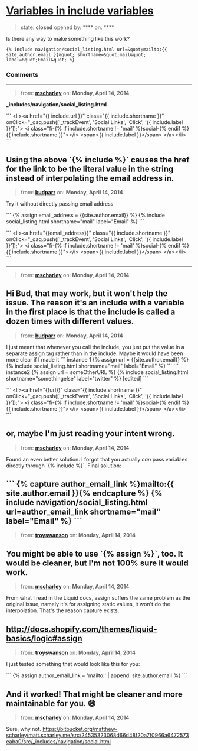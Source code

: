 # [Variables in include variables](https://github.com/jekyll/jekyll-help/issues/16)

> state: **closed** opened by: **** on: ****

Is there any way to make something like this work?

    {% include navigation/social_listing.html url=&quot;mailto:{{ site.author.email }}&quot; shortname=&quot;mail&quot; label=&quot;Email&quot; %}

### Comments

---
> from: [**mscharley**](https://github.com/jekyll/jekyll-help/issues/16#issuecomment-40381504) on: **Monday, April 14, 2014**

**_includes/navigation/social_listing.html**

&#x60;&#x60;&#x60;
&lt;li&gt;&lt;a href=&quot;{{ include.url }}&quot; class=&quot;{{ include.shortname }}&quot; onClick=&quot;_gaq.push([&#x27;_trackEvent&#x27;, &#x27;Social Links&#x27;, &#x27;Click&#x27;, &#x27;{{ include.label }}&#x27;]);&quot;&gt;
  &lt;i class=&quot;fi-{% if include.shortname != &#x27;mail&#x27; %}social-{% endif %}{{ include.shortname }}&quot;&gt;&lt;/i&gt;
  &lt;span&gt;{{ include.label }}&lt;/span&gt;
&lt;/a&gt;&lt;/li&gt;
&#x60;&#x60;&#x60;

Using the above &#x60;{% include %}&#x60; causes the href for the link to be the literal value in the string instead of interpolating the email address in.
---
> from: [**budparr**](https://github.com/jekyll/jekyll-help/issues/16#issuecomment-40398875) on: **Monday, April 14, 2014**

Try it without directly passing email address

&#x60;&#x60;&#x60;
{% assign email_address = {{site.author.email}} %}
{% include social_listing.html shortname=&quot;mail&quot; label=&quot;Email&quot; %}
&#x60;&#x60;&#x60;

&#x60;&#x60;&#x60;
&lt;li&gt;&lt;a href=&quot;{{email_address}}&quot; class=&quot;{{ include.shortname }}&quot; onClick=&quot;_gaq.push([&#x27;_trackEvent&#x27;, &#x27;Social Links&#x27;, &#x27;Click&#x27;, &#x27;{{ include.label }}&#x27;]);&quot;&gt;
  &lt;i class=&quot;fi-{% if include.shortname != &#x27;mail&#x27; %}social-{% endif %}{{ include.shortname }}&quot;&gt;&lt;/i&gt;
  &lt;span&gt;{{ include.label }}&lt;/span&gt;
&lt;/a&gt;&lt;/li&gt;
&#x60;&#x60;&#x60;



---
> from: [**mscharley**](https://github.com/jekyll/jekyll-help/issues/16#issuecomment-40399478) on: **Monday, April 14, 2014**

Hi Bud, that may work, but it won&#x27;t help the issue. The reason it&#x27;s an
include with a variable in the first place is that the include is called a
dozen times with different values.
---
> from: [**budparr**](https://github.com/jekyll/jekyll-help/issues/16#issuecomment-40400088) on: **Monday, April 14, 2014**

I just meant that whenever you call the include, you just put the value in a separate assign tag rather than in the include. Maybe it would have been more clear if I made it
&#x60;&#x60;&#x60;
instance 1
 {% assign url = {{site.author.email}} %}
{% include social_listing.html shortname=&quot;mail&quot; label=&quot;Email&quot; %}
&#x60;&#x60;&#x60;
&#x60;&#x60;&#x60;
instance2
 {% assign url = someOtherURL %}
{% include social_listing.html shortname=&quot;somethingelse&quot; label=&quot;twitter&quot; %}
[edited]
&#x60;&#x60;&#x60;

&#x60;&#x60;&#x60;
&lt;li&gt;&lt;a href=&quot;{{url}}&quot; class=&quot;{{ include.shortname }}&quot; onClick=&quot;_gaq.push([&#x27;_trackEvent&#x27;, &#x27;Social Links&#x27;, &#x27;Click&#x27;, &#x27;{{ include.label }}&#x27;]);&quot;&gt;
  &lt;i class=&quot;fi-{% if include.shortname != &#x27;mail&#x27; %}social-{% endif %}{{ include.shortname }}&quot;&gt;&lt;/i&gt;
  &lt;span&gt;{{ include.label }}&lt;/span&gt;
&lt;/a&gt;&lt;/li&gt;
&#x60;&#x60;&#x60;

or, maybe I&#x27;m just reading your intent wrong.
---
> from: [**mscharley**](https://github.com/jekyll/jekyll-help/issues/16#issuecomment-40407388) on: **Monday, April 14, 2014**

Found an even better solution. I forgot that you actually *can* pass variables directly through &#x60;{% include %}&#x60;. Final solution:

&#x60;&#x60;&#x60;
{% capture author_email_link %}mailto:{{ site.author.email }}{% endcapture %}
{% include navigation/social_listing.html url=author_email_link shortname=&quot;mail&quot; label=&quot;Email&quot; %}
&#x60;&#x60;&#x60;
---
> from: [**troyswanson**](https://github.com/jekyll/jekyll-help/issues/16#issuecomment-40407548) on: **Monday, April 14, 2014**

You might be able to use &#x60;{% assign %}&#x60;, too. It would be cleaner, but I&#x27;m not 100% sure it would work.
---
> from: [**mscharley**](https://github.com/jekyll/jekyll-help/issues/16#issuecomment-40407703) on: **Monday, April 14, 2014**

From what I read in the Liquid docs, assign suffers the same problem as the
original issue, namely it&#x27;s for assigning static values, it won&#x27;t do the
interpolation. That&#x27;s the reason capture exists.

http://docs.shopify.com/themes/liquid-basics/logic#assign
---
> from: [**troyswanson**](https://github.com/jekyll/jekyll-help/issues/16#issuecomment-40408376) on: **Monday, April 14, 2014**

I just tested something that would look like this for you:

&#x60;&#x60;&#x60;
{% assign author_email_link = &#x27;mailto:&#x27; | append: site.author.email %}
&#x60;&#x60;&#x60;

And it worked! That might be cleaner and more maintainable for you. :smile: 
---
> from: [**mscharley**](https://github.com/jekyll/jekyll-help/issues/16#issuecomment-40408929) on: **Monday, April 14, 2014**

Sure, why not. https://bitbucket.org/matthew-scharley/matt.scharley.me/src/24535323068d66d48f20a7f0966a6472573eaba0/src/_includes/navigation/social.html
